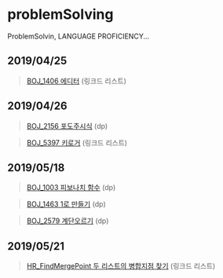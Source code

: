 # problemSolving 
ProblemSolvin, LANGUAGE PROFICIENCY...

2019/04/25
----------
> [BOJ_1406 에디터](https://www.acmicpc.net/problem/1406) (링크드 리스트)


2019/04/26
----------
> [BOJ_2156 포도주시식](https://www.acmicpc.net/problem/2156) (dp)

> [BOJ_5397 키로거](https://www.acmicpc.net/problem/5397) (링크드 리스트) 

2019/05/18
----------
> [BOJ_1003 피보나치 함수](https://www.acmicpc.net/problem/1003) (dp) 

> [BOJ_1463 1로 만들기](https://www.acmicpc.net/problem/1463) (dp) 

> [BOJ_2579 계단오르기](https://www.acmicpc.net/problem/2579) (dp) 

2019/05/21
----------
> [HR_FindMergePoint 두 리스트의 병합지점 찾기](https://www.hackerrank.com/challenges/find-the-merge-point-of-two-joined-linked-lists/problem) (링크드 리스트) 

